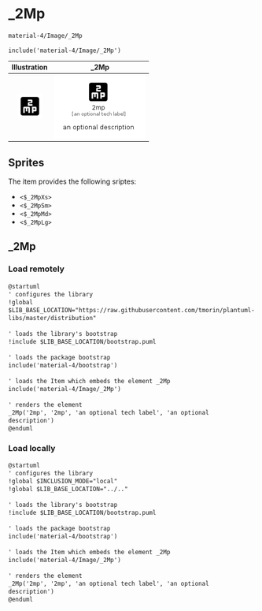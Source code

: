 # _2Mp


```text
material-4/Image/_2Mp
```

```text
include('material-4/Image/_2Mp')
```



| Illustration | _2Mp |
| :---: | :---: |
| ![illustration for Illustration](../../material-4/Image/_2Mp.png) | ![illustration for _2Mp](../../material-4/Image/_2Mp.Local.png) |



## Sprites
The item provides the following sriptes:

- `<$_2MpXs>`
- `<$_2MpSm>`
- `<$_2MpMd>`
- `<$_2MpLg>`





## _2Mp

### Load remotely
```plantuml
@startuml
' configures the library
!global $LIB_BASE_LOCATION="https://raw.githubusercontent.com/tmorin/plantuml-libs/master/distribution"

' loads the library's bootstrap
!include $LIB_BASE_LOCATION/bootstrap.puml

' loads the package bootstrap
include('material-4/bootstrap')

' loads the Item which embeds the element _2Mp
include('material-4/Image/_2Mp')

' renders the element
_2Mp('2mp', '2mp', 'an optional tech label', 'an optional description')
@enduml
```

### Load locally
```plantuml
@startuml
' configures the library
!global $INCLUSION_MODE="local"
!global $LIB_BASE_LOCATION="../.."

' loads the library's bootstrap
!include $LIB_BASE_LOCATION/bootstrap.puml

' loads the package bootstrap
include('material-4/bootstrap')

' loads the Item which embeds the element _2Mp
include('material-4/Image/_2Mp')

' renders the element
_2Mp('2mp', '2mp', 'an optional tech label', 'an optional description')
@enduml
```

